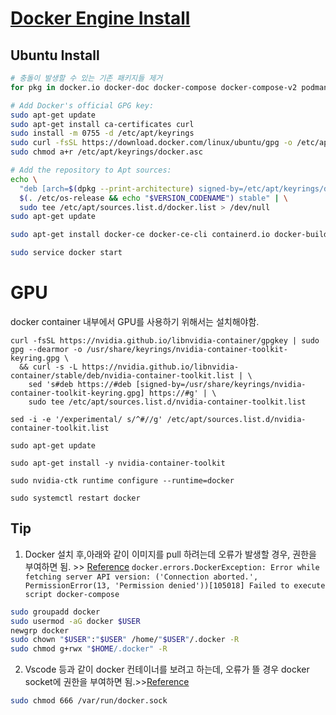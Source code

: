 # [Docker Engine Install](https://docs.docker.com/engine/install/ubuntu/)

## Ubuntu Install
```bash
# 충돌이 발생할 수 있는 기존 패키지들 제거
for pkg in docker.io docker-doc docker-compose docker-compose-v2 podman-docker containerd runc; do sudo apt-get remove $pkg; done

# Add Docker's official GPG key:
sudo apt-get update
sudo apt-get install ca-certificates curl
sudo install -m 0755 -d /etc/apt/keyrings
sudo curl -fsSL https://download.docker.com/linux/ubuntu/gpg -o /etc/apt/keyrings/docker.asc
sudo chmod a+r /etc/apt/keyrings/docker.asc

# Add the repository to Apt sources:
echo \
  "deb [arch=$(dpkg --print-architecture) signed-by=/etc/apt/keyrings/docker.asc] https://download.docker.com/linux/ubuntu \
  $(. /etc/os-release && echo "$VERSION_CODENAME") stable" | \
  sudo tee /etc/apt/sources.list.d/docker.list > /dev/null
sudo apt-get update

sudo apt-get install docker-ce docker-ce-cli containerd.io docker-buildx-plugin docker-compose-plugin

sudo service docker start
```

# GPU
docker container 내부에서 GPU를 사용하기 위해서는 설치해야함.
```
curl -fsSL https://nvidia.github.io/libnvidia-container/gpgkey | sudo gpg --dearmor -o /usr/share/keyrings/nvidia-container-toolkit-keyring.gpg \
  && curl -s -L https://nvidia.github.io/libnvidia-container/stable/deb/nvidia-container-toolkit.list | \
    sed 's#deb https://#deb [signed-by=/usr/share/keyrings/nvidia-container-toolkit-keyring.gpg] https://#g' | \
    sudo tee /etc/apt/sources.list.d/nvidia-container-toolkit.list

sed -i -e '/experimental/ s/^#//g' /etc/apt/sources.list.d/nvidia-container-toolkit.list

sudo apt-get update

sudo apt-get install -y nvidia-container-toolkit

sudo nvidia-ctk runtime configure --runtime=docker

sudo systemctl restart docker
```

## Tip
1. Docker 설치 후,아래와 같이 이미지를 pull 하려는데 오류가 발생할 경우, 권한을 부여하면 됨. >> [Reference](https://docs.docker.com/engine/install/linux-postinstall/)
``docker.errors.DockerException: Error while fetching server API version: ('Connection aborted.', PermissionError(13, 'Permission denied'))[105018] Failed to execute script docker-compose``
```bash
sudo groupadd docker
sudo usermod -aG docker $USER
newgrp docker 
sudo chown "$USER":"$USER" /home/"$USER"/.docker -R
sudo chmod g+rwx "$HOME/.docker" -R
```
2. Vscode 등과 같이 docker 컨테이너를 보려고 하는데, 오류가 뜰 경우 docker socket에 권한을 부여하면 됨.>>[Reference](https://github.com/occidere/TIL/issues/116)
```bash
sudo chmod 666 /var/run/docker.sock
```
